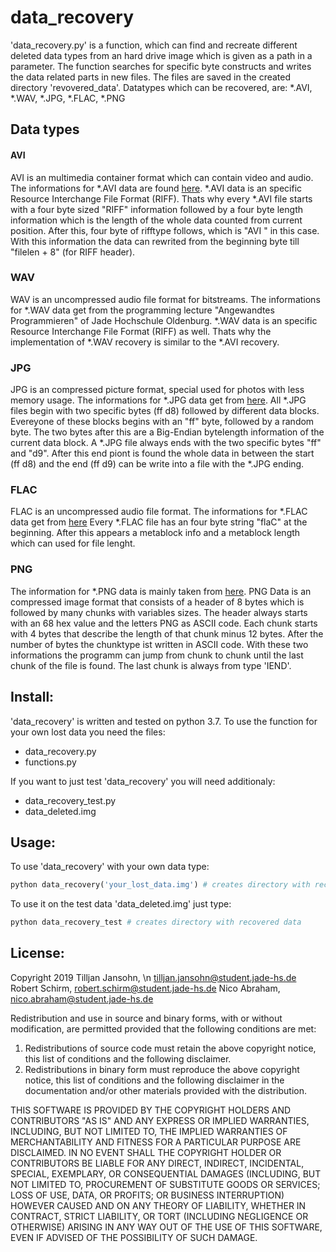# data_recovery

'data_recovery.py' is a function, which can find and recreate different deleted data types from an hard drive image which is 
given as a path in a parameter. The function searches for specific byte constructs and writes the data related parts in new 
files. The files are saved in the created directory 'revovered_data'.
Datatypes which can be recovered, are: *.AVI, *.WAV, *.JPG, *.FLAC, *.PNG

## Data types

#### AVI
AVI is an multimedia container format which can contain video and audio.
The informations for *.AVI data are found [here](https://en.wikipedia.org/wiki/Resource_Interchange_File_Format).
*.AVI data is an specific Resource Interchange File Format (RIFF). Thats why every *.AVI file starts with a
four byte sized "RIFF" information followed by a four byte length information which is the length of the whole data counted
from current position. After this, four byte of rifftype follows, which is "AVI " in this case. With this information the data 
can rewrited from the beginning byte till "filelen + 8" (for RIFF header). 

### WAV
WAV is an uncompressed audio file format for bitstreams.
The informations for *.WAV data get from the programming lecture "Angewandtes Programmieren" of Jade Hochschule Oldenburg.
*.WAV data is an specific Resource Interchange File Format (RIFF) as well. Thats why the implementation of *.WAV recovery is similar
to the *.AVI recovery.

### JPG
JPG is an compressed picture format, special used for photos with less memory usage.
The informations for *.JPG data get from [here](https://stackoverflow.com/questions/4585527/detect-eof-for-jpg-images?answertab=votes#).
All *.JPG files begin with two specific bytes (ff d8) followed by different data blocks. Evereyone of these blocks begins with
an "ff" byte, followed by a random byte. The two bytes after this are a Big-Endian bytelength information of the current data block.
A *.JPG file always ends with the two specific bytes "ff" and "d9". After this end piont is found the whole data in between the start
(ff d8) and the end (ff d9) can be write into a file with the *.JPG ending.

### FLAC
FLAC is an uncompressed audio file format.
The informations for *.FLAC data get from [here](https://xiph.org/flac/documentation_format_overview.html)
Every *.FLAC file has an four byte string "flaC" at the beginning. After this appears a metablock info and a metablock length which can
used for file lenght. 

### PNG
The information for *.PNG data is mainly taken from [here](https://www.w3.org/TR/PNG-Structure.html).
PNG Data is an compressed image format that consists 
of a header of 8 bytes which is followed by many 
chunks with variables sizes. The header always starts 
with an 68 hex value and the letters PNG as ASCII 
code. Each chunk starts with 4 bytes that describe the 
length of that chunk minus 12 bytes. After the number 
of bytes the chunktype ist written in ASCII code. With 
these two informations the programm can jump from 
chunk to chunk until the last chunk of the file is 
found. The last chunk is always from type 'IEND'. 


## Install:
'data_recovery' is written and tested on python 3.7. To use the function for your own lost data you need the files:
- data_recovery.py
- functions.py

If you want to just test 'data_recovery' you will need additionaly:
- data_recovery_test.py
- data_deleted.img 


## Usage:
To use 'data_recovery' with your own data type:

```python
python data_recovery('your_lost_data.img') # creates directory with recovered data
```

To use it on the test data 'data_deleted.img' just type:

```python
python data_recovery_test # creates directory with recovered data
```

## License:
Copyright 2019 Tilljan Jansohn, \n
tilljan.jansohn@student.jade-hs.de
               Robert Schirm, 
			   robert.schirm@student.jade-hs.de
               Nico Abraham, 
			   nico.abraham@student.jade-hs.de 

Redistribution and use in source and binary forms, with or without 
modification, are permitted provided that the following conditions are met:
1. Redistributions of source code must retain the above copyright notice, 
this list of conditions and the following disclaimer.
2. Redistributions in binary form must reproduce the above copyright 
notice, this list of conditions and the following disclaimer in the 
documentation and/or other materials provided with the distribution.

THIS SOFTWARE IS PROVIDED BY THE COPYRIGHT HOLDERS AND CONTRIBUTORS 
"AS IS" AND ANY EXPRESS OR IMPLIED WARRANTIES, INCLUDING, BUT NOT LIMITED
TO, THE IMPLIED WARRANTIES OF MERCHANTABILITY AND FITNESS FOR A PARTICULAR
PURPOSE ARE DISCLAIMED. IN NO EVENT SHALL THE COPYRIGHT HOLDER OR 
CONTRIBUTORS BE LIABLE FOR ANY DIRECT, INDIRECT, INCIDENTAL, SPECIAL,
EXEMPLARY, OR CONSEQUENTIAL DAMAGES (INCLUDING, BUT NOT LIMITED TO, 
PROCUREMENT OF SUBSTITUTE GOODS OR SERVICES; LOSS OF USE, DATA, OR 
PROFITS; OR BUSINESS INTERRUPTION) HOWEVER CAUSED AND ON ANY THEORY OF
LIABILITY, WHETHER IN CONTRACT, STRICT LIABILITY, OR TORT (INCLUDING
NEGLIGENCE OR OTHERWISE) ARISING IN ANY WAY OUT OF THE USE OF THIS
SOFTWARE, EVEN IF ADVISED OF THE POSSIBILITY OF SUCH DAMAGE.
		